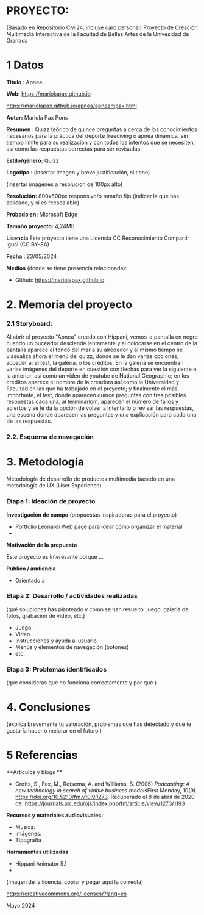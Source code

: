 # PROYECTO: 

(Basado en Repositorio CMI24, incluye card personal)
Proyecto de Creación Multimedia Interactiva de la  Facultad de Bellas Artes de la Univesidad de Granada



# 1 Datos 



**Titulo** : Apnea

**Web:**   https://mariolapax.github.io


  https://mariolapax.github.io/apnea/apneampax.html

**Autor:**  Mariola Pax Pons

**Resumen** : Quizz teórico  de quince preguntas a cerca de los conocimientos necesarios para la práctica del deporte freediving o apnea dinámica, sin tiempo límite para su realización y con todos los intentos que se necesiten, así como las respuestas correctas para ser revisadas.

**Estilo/género:**  Quizz

**Logotipo** : (insertar imagen y breve justificación, si  tiene) 

(insertar imágenes a resolucion de 100px alto)

**Resolución:** 800x600px responsivo/o tamaño fijo (indicar la que has aplicado, y si es reescalable)

**Probado en:**   Microsoft Edge

**Tamaño proyecto:** 4,24MB 

**Licencia** Este proyecto tiene una Licencia CC Reconocimiento Compartir igual (CC BY-SA)

**Fecha** : 23/05/2024

**Medios** (donde se tiene presencia relacionada):

- Github: https://mariolapax.github.io 



# 2. Memoria del proyecto 

### 2.1 Storyboard: 

Al abrir el proyecto "Apnea" creado con Hippani, vemos la pantalla en negro cuando un buceador desciende lentamente y al colocarse en el centro de la pantalla aparece el fondo del mar a su alrededor y al mismo tiempo se viasualiza ahora el menú del quizz, donde se le dan varias opciones, acceder a: el test, la galería, o los créditos. En la galería se encuentran varias imágenes del deporte en cuestión con flechas para ver la siguiente o la anterior, así como un vídeo de youtube de National Geographic; en los créditos aparece el nombre de la creadora así como la Universidad y Facultad en las que ha trabajado en el proyecto; y finalmente el más importante, el test, donde aparecen quince preguntas con tres posibles respuestas cada una, al terminarlom, aparecen el número de fallos y aciertos y se le da la opción de volver a intentarlo o revisar las respuestas, una escena donde aparecen las preguntas y una explicación para cada una de las respuestas. 


### 2.2. Esquema de navegación 











# 3. Metodología

Metodología de desarrollo de productos multimedia basado en una metodología de UX (User Experience)



### Etapa 1: Ideación de proyecto

**Investigación de campo** (propuestas inspiradoras para el proyecto)

- Portfolio [Leonardi Web page](http://www.rleonardi.com/interactive-resume/) para idear cómo organizar el material
- 



**Motivación de la propuesta** 

Este  proyecto es interesante porque ... 



**Publico / audiencia**

- Orientado a 





### Etapa 2: Desarrollo / actividades realizadas

(qué soluciones has planteado y cómo se han resuelto: juego, galería de fotos, grabación de video, etc.)

- Juego. 
- Video 
- Instrucciones y ayuda al usuario 
- Menús y elementos de navegación (botones)
- etc.



### Etapa 3: Problemas identificados

(que consideras que no  funciona correctamente y por qué )



# 4. Conclusiones 

(explica brevemente tu valoración, problemas que has detectado y que te gustaría hacer o mejorar en el futuro )







# 5 Referencias 

**Artículos y blogs ** 

- Crofts, S., Fox, M., Retsema, A. and Williams, B. (2005) *Podcasting: A new technology in search of viable business models*First Monday, 10(9). https://doi.org/10.5210/fm.v10i9.1273. Recuperado el 8 de abril de 2020 de: https://journals.uic.edu/ojs/index.php/fm/article/view/1273/1193

**Recursos y materiales audiovisuales:**

* Musica:  
* Imágenes:  
* Tipografía

**Herramientas utilizadas**

- Hippani Animator 5.1
- 



(imagen de la licencia, copiar y pegar aquí la correcta)

https://creativecommons.org/licenses/?lang=es

Mayo 2024
